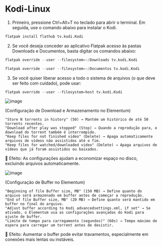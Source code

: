 # Kodi-Linux

1. Primeiro, pressione Ctrl+Alt+T no teclado para abrir o terminal. Em seguida, use o comando abaixo para instalar o Kodi.
```python
flatpak install flathub tv.kodi.Kodi
```
2. Se você deseja conceder ao aplicativo Flatpak acesso às pastas Downloads e Documentos, basta digitar os comandos abaixo:
```python
flatpak override --user --filesystem=~/Downloads tv.kodi.Kodi
```
```python
flatpak override --user --filesystem=~/Documentos tv.kodi.Kodi
```
3. Se você quiser liberar acesso a todo o sistema de arquivos (o que deve ser feito com cuidado), pode usar:
```python
flatpak override --user --filesystem=host tv.kodi.Kodi
`````
![image](https://github.com/user-attachments/assets/97334ff8-7fa5-4e8f-a6eb-e9a0dd59b325)

(Configuração de Download e Armazenamento no Elementum)

    "Store N torrents in history" (50) → Mantém um histórico de até 50 torrents recentes.
    "Download after play was stopped" (Stop) → Quando a reprodução para, o download do torrent também é interrompido.
    "Keep files for not finished video" (Delete) → Apaga automaticamente arquivos de vídeos não assistidos até o fim.
    "Keep files for watched/downloaded video" (Delete) → Apaga arquivos de vídeos que já foram assistidos ou baixados.

🔹 Efeito: As configurações ajudam a economizar espaço no disco, excluindo arquivos automaticamente.

![image](https://github.com/user-attachments/assets/e8849fde-2f53-4072-bfed-6136030ced17)

(Configuração de Buffer no Elementum)

    "Beginning of file Buffer size, MB" (150 MB) → Define quanto do arquivo será armazenado em buffer antes de começar a reprodução.
    "End of file Buffer size, MB" (20 MB) → Define quanto será mantido em buffer no final do arquivo.
    "Adjust buffer according to Kodi advancedsettings.xml, if set" → Se ativado, o Elementum usa as configurações avançadas do Kodi para ajuste de buffer.
    "Limite de tempo para carregamento (segundos)" (60s) → Tempo máximo de espera para carregar um torrent antes de desistir.

🔹 Efeito: Aumentar o buffer pode evitar travamentos, especialmente em conexões mais lentas ou instáveis.
